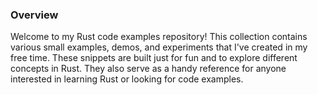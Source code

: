 ### Overview 
Welcome to my Rust code examples repository! This collection contains various small examples, demos, and experiments that I've created in my free time. These snippets are built just for fun and to explore different concepts in Rust. They also serve as a handy reference for anyone interested in learning Rust or looking for code examples.
